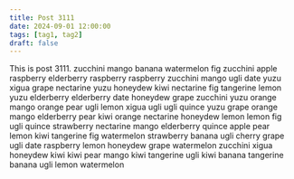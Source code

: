 ```yaml
---
title: Post 3111
date: 2024-09-01 12:00:00
tags: [tag1, tag2]
draft: false
---
```

This is post 3111.
zucchini
mango
banana
watermelon
fig
zucchini
apple
raspberry
elderberry
raspberry
raspberry
zucchini
mango
ugli
date
yuzu
xigua
grape
nectarine
yuzu
honeydew
kiwi
nectarine
fig
tangerine
lemon
yuzu
elderberry
elderberry
date
honeydew
grape
zucchini
yuzu
orange
mango
orange
pear
ugli
lemon
xigua
ugli
ugli
quince
yuzu
grape
orange
mango
elderberry
pear
kiwi
orange
nectarine
honeydew
lemon
lemon
fig
ugli
quince
strawberry
nectarine
mango
elderberry
quince
apple
pear
lemon
kiwi
tangerine
fig
watermelon
strawberry
banana
ugli
cherry
grape
ugli
date
raspberry
lemon
honeydew
grape
watermelon
zucchini
xigua
honeydew
kiwi
kiwi
pear
mango
kiwi
tangerine
ugli
kiwi
banana
tangerine
banana
ugli
lemon
watermelon
